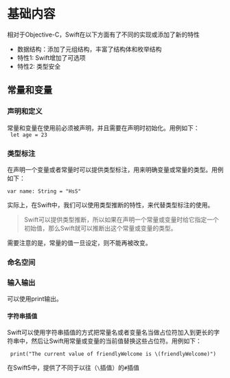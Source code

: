 # 基础内容

相对于Objective-C，Swift在以下方面有了不同的实现或添加了新的特性

- 数据结构：添加了元组结构，丰富了结构体和枚举结构
- 特性1: Swift增加了可选项
- 特性2: 类型安全

## 常量和变量

### 声明和定义
常量和变量在使用前必须被声明，并且需要在声明时初始化。用例如下：  
` let age = 23`

### 类型标注
在声明一个变量或者常量时可以提供类型标注，用来明确变量或常量的类型。用例如下：  

`var name: String = "HsS" `

实际上，在Swift中，我们可以使用类型推断的特性，来代替类型标注的使用。
>Swift可以提供类型推断，所以如果在声明一个常量或变量时给它指定一个初始值，那么Swift就可以推断出这个常量或变量的类型。

需要注意的是，常量的值一旦设定，则不能再被改变。

### 命名空间

### 输入输出

可以使用print输出。

#### 字符串插值
Swift可以使用字符串插值的方式把常量名或者变量名当做占位符加入到更长的字符串中，然后让Swift用常量或变量的当前值替换这些占位符。用例如下：  

` print("The current value of friendlyWelcome is \(friendlyWelcome)")`

在Swift5中，提供了不同于以往（`\`插值）的`#`插值